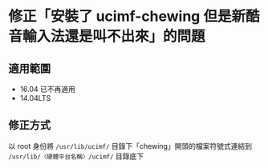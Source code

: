 # 修正「安裝了 ucimf-chewing 但是新酷音輸入法還是叫不出來」的問題
## 適用範圍
* 16.04 已不再適用
* 14.04LTS

## 修正方式
以 root 身份將 `/usr/lib/ucimf/` 目錄下「chewing」開頭的檔案符號式連結到 `/usr/lib/〈硬體平台名稱〉/ucimf/` 目錄底下
